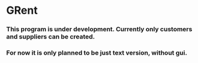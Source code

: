 # GRent
### This program is under development. Currently only customers and suppliers can be created.
### For now it is only planned to be just text version, without gui.

